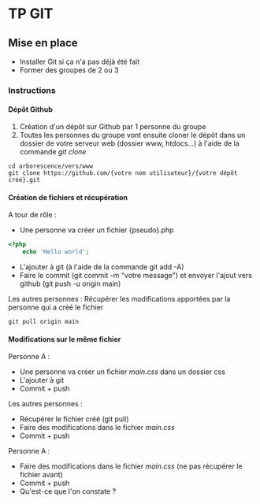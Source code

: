 # TP GIT

## Mise en place

* Installer Git si ça n'a pas déjà été fait
* Former des groupes de 2 ou 3

### Instructions

#### Dépôt Github

1. Création d'un dépôt sur Github par 1 personne du groupe
2. Toutes les personnes du groupe vont ensuite cloner le dépôt dans un dossier de votre serveur web (dossier www, htdocs...) à l'aide de la commande *git clone*
```
cd arborescence/vers/www
git clone https://github.com/{votre nom utilisateur}/{votre dépôt créé}.git
```

#### Création de fichiers et récupération

A tour de rôle :

* Une personne va créer un fichier {pseudo}.php
```php
<?php
	echo 'Hello world';
```
* L'ajouter à git (à l'aide de la commande git add -A)
* Faire le commit (git commit -m "votre message") et envoyer l'ajout vers github (git push -u origin main)

Les autres personnes : 
Récupérer les modifications apportées par la personne qui a créé le fichier
```
git pull origin main
```

#### Modifications sur le même fichier

Personne A :
* Une personne va créer un fichier *main.css* dans un dossier css
* L'ajouter à git
* Commit + push

Les autres personnes :
* Récupérer le fichier créé (git pull)
* Faire des modifications dans le fichier *main.css*
* Commit + push

Personne A :
* Faire des modifications dans le fichier *main.css* (ne pas récupérer le fichier avant)
* Commit + push
* Qu'est-ce que l'on constate ?